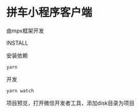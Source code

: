 # 拼车小程序客户端

由mpx框架开发

INSTALL

安装依赖
```
yarn
```

开发
```
yarn watch
```

项目预览，打开微信开发者工具，添加disk目录为项目
